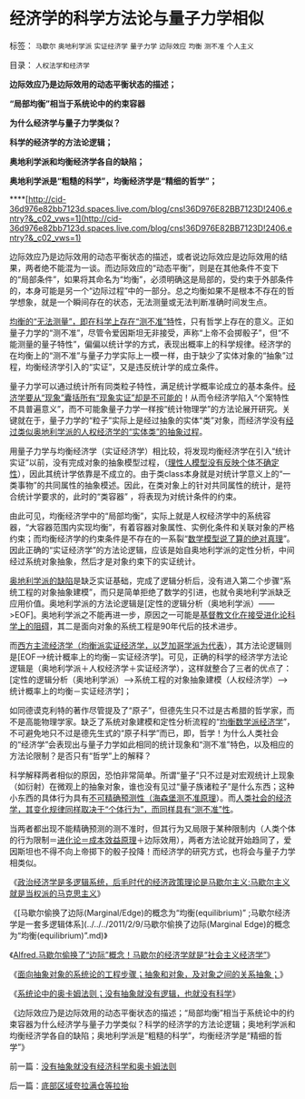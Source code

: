 # 经济学的科学方法论与量子力学相似

标签： `马歇尔` `奥地利学派` `实证经济学` `量子力学` `边际效应` `均衡` `测不准` `个人主义` 

目录： `人权法学和经济学`

**边际效应乃是边际效用的动态平衡状态的描述；**

**“局部均衡”相当于系统论中的约束容器**

**为什么经济学与量子力学类似？**

**科学的经济学的方法论逻辑；**

**奥地利学派和均衡经济学各自的缺陷；**

**奥地利学派是“粗糙的科学”，均衡经济学是“精细的哲学”；**

****[http://cid-36d976e82bb7123d.spaces.live.com/blog/cns!36D976E82BB7123D!2406.entry?&_c02_vws=1](http://cid-36d976e82bb7123d.spaces.live.com/blog/cns!36D976E82BB7123D!2406.entry?&_c02_vws=1)

边际效应乃是边际效用的动态平衡状态的描述，或者说边际效应是边际效用的结果，两者绝不能混为一谈。而边际效应的“动态平衡”，则是在其他条件不变下的“局部条件”，如果将其命名为“均衡”，必须明确这是局部的，受约束于外部条件的，本身可能是另一个“边际过程”中的一部分。总之均衡如果不是根本不存在的哲学想象，就是一个瞬间存在的状态，无法测量或无法判断准确时间发生点。

[均衡的“无法测量”，即在科学上存在“测不准”特](../../../2009/12/21/“自我评分测不准”，计划经济的死穴.md)性，只有哲学上存在的意义。正如量子力学的“测不准”，尽管令爱因斯坦无非接受，声称“上帝不会掷骰子”，但“不能测量的量子特性”，偏偏以统计学的方式，表现出概率上的科学规律。经济学的在均衡上的“测不准”与量子力学实际上一模一样，由于缺少了实体对象的“抽象”过程，均衡经济学引入的“实证”，又是违反统计学的成立条件。

量子力学可以通过统计所有同类粒子特性，满足统计学概率论成立的基本条件。[经济学要从“现象”囊括所有“现象实证”却是不可能的](../../../2009/12/30/芝加哥学派，成也不确定性，败也不确定性.md)！从而令经济学陷入“个案特性不具普遍意义”，而不可能象量子力学一样按“统计物理学”的方法论展开研究。关键就在于，量子力学的“粒子”实际上是经过抽象的实体“类”对象，而经济学没有[经过类似奥地利学派的人权经济学的“实体类”的抽象过程](../../../2009/10/22/奥地利学派和对象流程分析.md)。

用量子力学与均衡经济学（实证经济学）相比较，将发现均衡经济学在引入“统计实证”以前，没有完成对象的抽象模型过程，（[理性人模型没有反映个体不确定性](../../../2009/12/24/理性人假设令“看得见的手”成为伪科学.md)），因此其统计学依靠是不成立的。由于类class本身就是对统计学意义上的“一类事物”的共同属性的抽象模述。因此，在类对象上的针对共同属性的统计，是符合统计学要求的，此时的“类容器”
，将表现为对统计条件的约束。

由此可见，均衡经济学中的“局部均衡”，实际上就是人权经济学中的系统容器，“大容器范围内实现均衡”，有着容器对象属性、实例化条件和关联对象的严格约束；而均衡经济学的约束条件是不存在的一系裂“[数学模型说了算的绝对真理](../../../2009/5/10/数学工具与科学实证性的关系.md)”。因此正确的“实证经济学”的方法论逻辑，应该是始自奥地利学派的定性分析，中间经过系统对象抽象，然后才是对象约束下的实证统计。

[奥地利学派的缺陷](../../../2010/1/22/奥地利学派不是完美的体系.md)是缺乏实证基础，完成了逻辑分析后，没有进入第二个步骤“系统工程的对象抽象建模”，而只是简单拒绝了数学的引进，也就令奥地利学派缺乏应用价值。奥地利学派的方法论逻辑是[定性的逻辑分析（奥地利学派）——>EOF]。奥地利学派之不能再进一步，原因之一可能是[基督教文化在接受进化论科学上的阻碍](http://darthvad.blog.sohu.com/164018760.html)，其二是面向对象的系统工程是90年代后的技术进步。

而[西方主流经济学（均衡派实证经济学，以芝加哥学派为代表](../../../2011/2/8/为什么引入数学的“经济学”都是伪科学？.md)），其方法论逻辑则是[EOF——>统计概率上的均衡－实证经济学]。可见，正确的科学的经济学方法论逻辑是（奥地利学派＋人权经济学＋实证经济学），这样就整合了三者的优点了：[定性的逻辑分析（奥地利学派）——>系统工程的对象抽象建模（人权经济学）——>统计概率上的均衡－实证经济学]；



如同德谟克利特的著作尽管提及了“原子”，但德先生只不过是古希腊的哲学家，而不是高能物理学家。缺乏了系统对象建模和定性分析流程的“[均衡数学派经济学](../../../2009/2/2/炮轰芝加哥学派.md)”，不可避免地只不过是德先生式的“原子科学”而已，即，哲学！为什么人类社会的“经济学”会表现出与量子力学如此相同的统计现象和“测不准”特色，以及相应的方法论限制？是否只有“哲学”上的解释？

科学解释两者相似的原因，恐怕非常简单。所谓“量子”只不过是对宏观统计上现象（如衍射）在微观上的抽象对象，谁也没有见过“量子族诸粒子”是什么东西；这种小东西的具体行为具有[不可精确预测性（海森堡测不准原理](../../../2007/9/6/股市是一个量子世界，符合测不准原理.md)）。而[人类社会的经济学，其变化规律同样取决于“个体行为”，而同样具有“测不准”性](../../../2010/1/21/人权是价值判断的原子单位.md)。

当两者都出现不能精确预测的测不准时，但其行为又局限于某种限制内（人类个体的行为限制＝[进化论＝成本效益原理](../../../2009/12/7/经济学中的科学和最朴素的成本效益定律.md)＋边际效用），两者方法论就开始趋同了，爱因斯坦也不得不向上帝掷下的骰子投降！而经济学的研究方式，也将会与量子力学相类似。

《[政治经济学是多逻辑系统，后毛时代的经济政策理论是马歇尔主义;马歇尔主义就是当权派的马克思主义](../../../2011/2/9/Alfred马歇尔经济学&nbsp;Vs&nbsp;马克思主义.md)》

《[马歇尔偷换了边际(Marginal/Edge)的概念为“均衡(equilibrium)”
;马歇尔经济学是一套多逻辑体系](../../../2011/2/9/马歇尔偷换了边际(Marginal Edge)的概念为“均衡(equilibrium)”.md)》

《[Alfred.马歇尔偷换了“边际”概念！马歇尔的经济学就是“社会主义经济学”](../../../2011/2/9/瓦尔拉斯没有发现边际效用，A.马歇尔没有理解“边际”.md)》

《[面向抽象对象的系统论的工程步骤；抽象和对象，及对象之间的关系抽象；](../../../2011/2/10/面向抽象对象的经济学分析步骤.md)》

《[系统论中的奥卡姆法则；没有抽象就没有逻辑，也就没有科学](../../../2011/2/10/没有抽象就没有经济科学和奥卡姆法则.md)》

《边际效应乃是边际效用的动态平衡状态的描述；“局部均衡”相当于系统论中的约束容器为什么经济学与量子力学类似？科学的经济学的方法论逻辑；奥地利学派和均衡经济学各自的缺陷；奥地利学派是“粗糙的科学”，均衡经济学是“精细的哲学”》

前一篇：[没有抽象就没有经济科学和奥卡姆法则](../../../2011/2/10/没有抽象就没有经济科学和奥卡姆法则.md)

后一篇：[底部区域夸拉满仓等拉抬](../../../2011/2/11/底部区域夸拉满仓等拉抬.md)